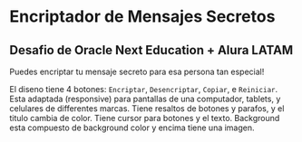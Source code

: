 
<h1>Encriptador de Mensajes Secretos</h1>

<h2>Desafio de Oracle Next Education + <strong>Alura LATAM</strong></h2>

Puedes encriptar tu mensaje secreto para esa persona tan especial!

El diseno tiene 4 botones: ```Encriptar```, ```Desencriptar```, ```Copiar```, e ```Reiniciar```.
Esta adaptada (responsive) para pantallas de una computador, tablets, y celulares de differentes marcas. 
Tiene resaltos de botones y parafos, y el titulo cambia de color. 
Tiene cursor para botones y el texto. 
Background esta compuesto de background color y encima tiene una imagen. 

